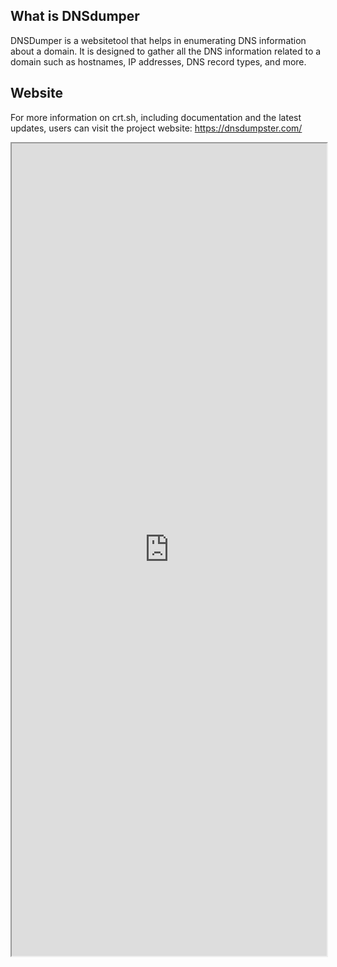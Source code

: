 ## What is DNSdumper

DNSDumper is a websitetool that helps in enumerating DNS information about a domain. It is designed to gather all the DNS information related to a domain such as hostnames, IP addresses, DNS record types, and more.

## Website
For more information on crt.sh, including documentation and the latest updates, users can visit the project website: https://dnsdumpster.com/

<iframe src="https://dnsdumpster.com/" width="100%" height="1300"></iframe>